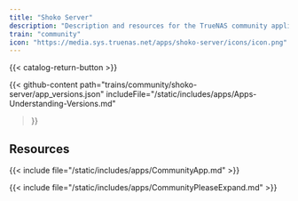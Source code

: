 ```yaml
---
title: "Shoko Server"
description: "Description and resources for the TrueNAS community application called Shoko Server."
train: "community"
icon: "https://media.sys.truenas.net/apps/shoko-server/icons/icon.png"
---
```


{{< catalog-return-button >}}

{{< github-content 
    path="trains/community/shoko-server/app_versions.json"
    includeFile="/static/includes/apps/Apps-Understanding-Versions.md"
>}}

## Resources

{{< include file="/static/includes/apps/CommunityApp.md" >}}

{{< include file="/static/includes/apps/CommunityPleaseExpand.md" >}}
